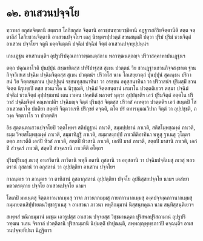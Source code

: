 <h1>๑๒. อาเสวนปจฺจโย</h1>
<p>ทฺวาทส อกุสลจิตฺตานิ สตฺตรส โลกิยกุสล จิตฺตานิ อาวชฺชนทฺวยวชฺชิตานิ อฎฺฐารสกิริยจิตฺตานีติ สตฺต จตฺตาลีสํ โลกิยชวนจิตฺตานิ อาเสวนปจฺจโยฯ เตสุ นิรนฺตรปฺปวตฺตํ ชวนสนฺตติํ ปตฺวา ปุริมํ ปุริมํ ชวนจิตฺตํ อาเสวน ปจฺจโยฯ จตูหิ มคฺคจิเตฺตหิ ปจฺฉิมํ ปจฺฉิมํ จิตฺตํ อาเสวนปจฺจยุปฺปนฺนํฯ</p>


<p>เกนเฎฺฐน อาเสวนนฺติฯ อุปรูปริปคุณภาววฑฺฒนตฺถํถาม พลวฑฺฒนตฺถญฺจ ปริวาสคฺคาหาปนเฎฺฐนฯ</p>


<p>ตตฺถ ปคุณภาโวติ ปุนปฺปุนํ สชฺฌายิตสฺส ปาฬิปาฐสฺส สุเขน ปวตฺตนํ วิย ชวนฎฺฐานชวนกิจฺจสงฺขาเต ฐานกิจฺจวิเสเส ปจฺฉิม ปจฺฉิมจิตฺตสฺส สุเขน ปวตฺตนํฯ ปริวาโส นาม โกเสยฺยวตฺถํ ปุนปฺปุนํ สุคเนฺธน ปริวาสนํ วิย จิตฺตสนฺตาเน ปุนปฺปุนฺนํ รชฺชนทุสฺสนาทินา วา อรชฺชน อทุสฺสนาทินา วา ปริวาสนํฯ ปุริมสฺมิํ ชวนจิเตฺต นิรุเทฺธปิ ตสฺส ชวนเวโค น นิรุชฺฌติ, ปจฺฉิมํ จิตฺตสนฺตานํ ผรมาโน ปวตฺตติเยวฯ ตสฺมา ปจฺฉิมํ ปจฺฉิมํ ชวนจิตฺตํ อุปฺปชฺชมานํ เตน เวเคน ปคฺคหิตํ พลวตรํ หุตฺวา อุปฺปชฺชติฯ เอวํ  ปุริมจิตฺตํ อตฺตโน ปริวาสํ ปจฺฉิมจิตฺตํ คณฺหาเปติฯ ปจฺฉิมญฺจ จิตฺตํ ปุริมสฺส จิตฺตสฺส ปริวาสํ คเหตฺวา ปวตฺตติฯ เอวํ สเนฺตปิ โส อาเสวนเวโค ปกติยา สตฺตหิ จิตฺตวาเรหิ ปริกฺขยํ คจฺฉติ, ตโต ปรํ ตทารมฺมณวิปาก จิตฺตํ วา อุปฺปชฺชติ, ภวงฺค จิตฺตวาโร วา ปวตฺตติฯ</p>


<p>อิธ สุตฺตนฺตาเสวนปจฺจโยปิ วตฺตโพฺพฯ สติปฎฺฐานํ ภาเวติ, สมฺมปฺปธานํ ภาเวติ, สติสโมฺพชฺฌงฺคํ ภาเวติ, ธมฺม วิจยสโมฺพชฺฌงฺคํ ภาเวติ, สมฺมาทิฎฺฐิํ ภาเวติ, สมฺมาสงฺกปฺปํ ภาเวตีติอาทินา พหูสุ ฐาเนสุ วุโตฺตฯ ตตฺถ ภาเวตีติ เอกํปิ ทิวสํ ภาเวติ, สตฺตปิ ทิวสานิ ภาเวติ, เอกํปิ มาสํ ภาเวติ, สตฺตปิ มาสานิ ภาเวติ, เอกํปิ สํวจฺฉรํ ภาเวติ, สตฺตปิ สํวจฺฉรานิ ภาเวตีติ อโตฺถฯ</p>


<p>ปุริมปุริเมสุ ภเวสุ อาเสวิตานิ ภาวิตานิ พหุลี กตานิ กุสลานิ วา อกุสลานิ วา ปจฺฉิมปจฺฉิเมสุ ภเวสุ พลวตรานํ กุสลานํ วา อกุสลานํ วา อุปฺปตฺติยา อาเสวน ปจฺจโยฯ</p>


<p>กาลนฺตเร วา ภวนฺตเร วา ตาทิสานํ กุสลากุสลานํ อุปฺปตฺติยา ปจฺจโย อุปนิสฺสยปจฺจโย นามฯ เตสํเยว พลวตรตฺถาย ปจฺจโย อาเสวนปจฺจโย นามฯ</p>


<p>โลเกปิ มหเนฺตสุ จิตฺตภาวนากเมฺมสุ วาจา ภาวนากเมฺมสุ กายภาวนากเมฺมสุ องฺคปจฺจงฺคภาวนากเมฺมสุ กมฺมายตนสิปฺปายตนวิชฺชาฐาเนสุ จ อาเสวนา ภาวนา พหุลีกมฺมานํ นิสฺสนฺทคุณา นาม สนฺทิสฺสนฺติเยวฯ</p>


<p>สเพฺพสํ ขณิกธมฺมานํ มเชฺฌ เอวรูปสฺส อาเสวน ปจฺจยสฺส วิชฺชมานตฺตา ปุริสพลปุริสถามานํ อุปรูปริ วฑฺฒน วเสน จิรกาลํ ปวตฺติตานิ ปุริสกมฺมานิ นิปฺผตฺติํ ปาปุณนฺติ, สพฺพญฺญุพุทฺธภาวํปิ คจฺฉนฺติฯ อาเสวนปจฺจยทีปนา นิฎฺฐิตาฯ</p>





